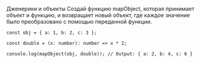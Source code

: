 Дженерики и объекты
Создай функцию mapObject, которая принимает объект и функцию, и возвращает новый объект, где каждое значение было преобразовано с помощью переданной функции.

```
const obj = { a: 1, b: 2, c: 3 };

const double = (x: number): number => x * 2;

console.log(mapObject(obj, double)); // Output: { a: 2, b: 4, c: 6 }



```








